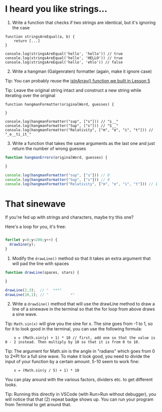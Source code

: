# I heard you like strings...

1. Write a function that checks if two strings are identical, but it's ignoring the case

```
function stringsAreEqual(a, b) {
    return [...]
}

console.log(stringsAreEqual('hello', 'hello')) // true
console.log(stringsAreEqual('hello', 'HELLO')) // true
console.log(stringsAreEqual('hello', 'ehlo')) // false

```

2. Write a hangman (Galgenraten) formatter (again, make it ignore case)

Tip: You can probably reuse the [isInArray() function we built in Lesson 5](../code/lesson_5/e2_is_in_array.js)

Tip: Leave the original string intact and construct a new string while iterating over the original

```
function hangmanFormatter(originalWord, guesses) {

}

console.log(hangmanFormatter("sup", ["s"])) // "s__"
console.log(hangmanFormatter("Sup", ["s"])) // "S__"
console.log(hangmanFormatter("Relativity", ["m", "e", "i", "t"])) // "_e__ti_it_"
```

3. Write a function that takes the same arguments as the last one and just return the number of wrong guesses

```JavaScript
function hangmanErrors(originalWord, guesses) {

}

console.log(hangmanFormatter("sup", ["s"])) // 0
console.log(hangmanFormatter("Sup", ["s"])) // 0
console.log(hangmanFormatter("Relativity", ["m", "e", "i", "t"])) // 1
```

# That sinewave

If you're fed up with strings and characters, maybe try this one?

Here's a loop for you, it's free:

```JavaScript

for(let y=0;y<200;y++) {
  drawSine(y);
}

```

1. Modify the `drawLine()` method so that it takes an extra argument that will pad the line with spaces

```JavaScript
function drawLine(spaces, stars) {

}

drawLine(2,3);  // "  ***"
drawLine(10,1); // "          *"
```

2. Write a `drawSine()` method that will use the drawLine method to draw a line of a sinewave in the terminal so that the for loop from above draws a sine wave.

Tip: `Math.sin(x)` will give you the sine for x. The sine goes from -1 to 1, so for it to look good in the terminal, you can use the following formula:

```
    x = (Math.sin(y) + 1) * 10 // first, add one so that the value is 0 - 2 instead. Then multiply by 10 so that it is from 0 to 10.
```

Tip: The argument for Math.sin is the angle in "radians" which goes from 0 to 2\*PI for a full sine wave. To make it look good, you need to divide the input of your function by a certain amount. 5-10 seem to work fine:

```
    x = (Math.sin(y / 5) + 1) * 10
```

You can play around with the various factors, dividers etc. to get different looks.

Tip: Running this directly in VSCode (with Run>Run without debugger), you will notice that that (2) repeat badge shows up. You can run your program from Terminal to get around that.
